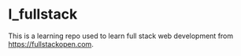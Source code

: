 # l_fullstack
This is a learning repo used to learn full stack web development from https://fullstackopen.com.
